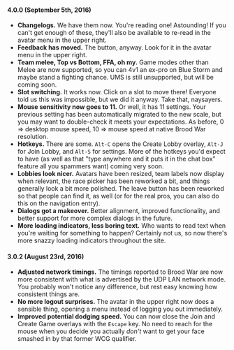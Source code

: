#### 4.0.0 (September 5th, 2016)

- **Changelogs.** We have them now. You're reading one! Astounding! If you can't get enough of
these, they'll also be available to re-read in the avatar menu in the upper right.
- **Feedback has moved.** The button, anyway. Look for it in the avatar menu in the upper right.
- **Team melee, Top vs Bottom, FFA, oh my.** Game modes other than Melee are now supported, so you
can 4v1 an ex-pro on Blue Storm and maybe stand a fighting chance. UMS is still unsupported, but
will be coming soon.
- **Slot switching.** It works now. Click on a slot to move there! Everyone told us this was
impossible, but we did it anyway. Take that, naysayers.
- **Mouse sensitivity now goes to 11.** Or well, it has 11 settings. Your previous setting has been
automatically migrated to the new scale, but you may want to double-check it meets your
expectations. As before, 0 => desktop mouse speed, 10 => mouse speed at native Brood War resolution.
- **Hotkeys.** There are some. `Alt-C` opens the Create Lobby overlay, `Alt-J` for Join Lobby, and
`Alt-S` for settings. More of the hotkeys you'd expect to have (as well as that "type anywhere and
it puts it in the chat box" feature all you spammers want) coming very soon.
- **Lobbies look nicer.** Avatars have been resized, team labels now display when relevant, the
race picker has been reworked a bit, and things generally look a bit more polished. The leave button
has been reworked so that people can find it, as well (or for the real pros, you can also do this
on the navigation entry).
- **Dialogs got a makeover.** Better alignment, improved functionality, and better support for more
complex dialogs in the future.
- **More loading indicators, less boring text.** Who wants to read text when you're waiting for
something to happen? Certainly not us, so now there's more snazzy loading indicators throughout the
site.

#### 3.0.2 (August 23rd, 2016)

- **Adjusted network timings.** The timings reported to Brood War are now more consistent with what
is advertised by the UDP LAN network mode. You probably won't notice any difference, but rest easy
knowing how consistent things are.
- **No more logout surprises.** The avatar in the upper right now does a sensible thing, opening a
menu instead of logging you out immediately.
- **Improved potential dodging speed.** You can now close the Join and Create Game overlays with the
`Escape` key. No need to reach for the mouse when you decide you actually *don't* want to get your
face smashed in by that former WCG qualifier.
